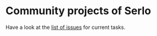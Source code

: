 # Community projects of Serlo

Have a look at the [list of issues](https://github.com/serlo-org/community-projects/issues) for current tasks.
